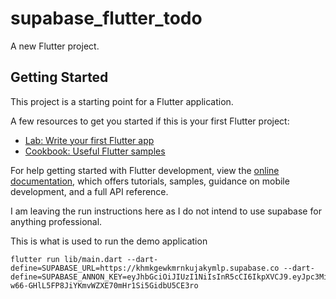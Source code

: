 # supabase_flutter_todo

A new Flutter project.

## Getting Started

This project is a starting point for a Flutter application.

A few resources to get you started if this is your first Flutter project:

- [Lab: Write your first Flutter app](https://docs.flutter.dev/get-started/codelab)
- [Cookbook: Useful Flutter samples](https://docs.flutter.dev/cookbook)

For help getting started with Flutter development, view the
[online documentation](https://docs.flutter.dev/), which offers tutorials,
samples, guidance on mobile development, and a full API reference.


I am leaving the run instructions here as I do not intend to use supabase for anything professional.

This is what is used to run the demo application
```
flutter run lib/main.dart --dart-define=SUPABASE_URL=https://khmkgewkmrnkujakymlp.supabase.co --dart-define=SUPABASE_ANNON_KEY=eyJhbGciOiJIUzI1NiIsInR5cCI6IkpXVCJ9.eyJpc3MiOiJzdXBhYmFzZSIsInJlZiI6ImtobWtnZXdrbXJua3VqYWt5bWxwIiwicm9sZSI6ImFub24iLCJpYXQiOjE2Njg5NjM3MzksImV4cCI6MTk4NDUzOTczOX0.-w66-GHlL5FP8JiYKmvWZXE70mHr1Si5GidbU5CE3ro
```